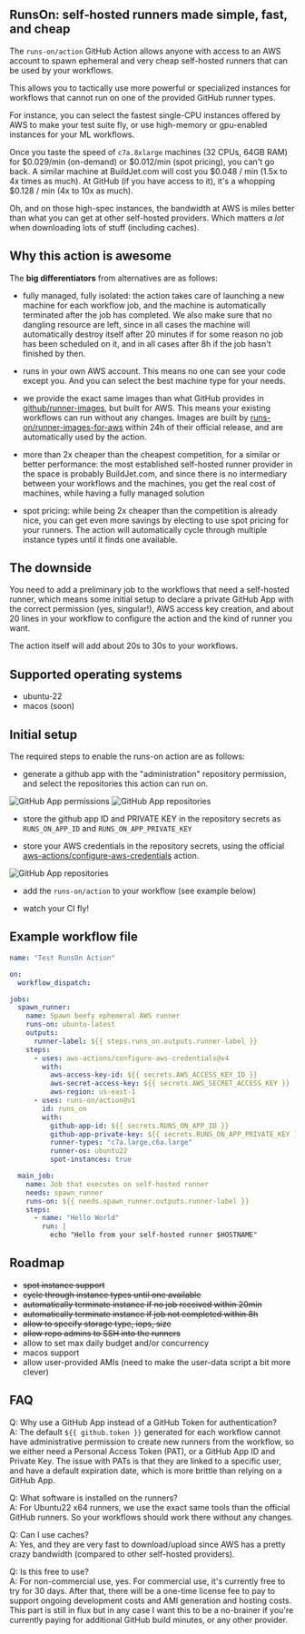 ## RunsOn: self‐hosted runners made simple, fast, and cheap

The `runs-on/action` GitHub Action allows anyone with access to an AWS account to spawn ephemeral and very cheap self-hosted runners that can be used by your workflows.

This allows you to tactically use more powerful or specialized instances for workflows that cannot run on one of the provided GitHub runner types.

For instance, you can select the fastest single-CPU instances offered by AWS to make your test suite fly, or use high-memory or gpu-enabled instances for your ML workflows.

Once you taste the speed of `c7a.8xlarge` machines (32 CPUs, 64GB RAM) for $0.029/min (on-demand) or $0.012/min (spot pricing), you can't go back. A similar machine at BuildJet.com will cost you $0.048 / min (1.5x to 4x times as much). At GitHub (if you have access to it), it's a whopping $0.128 / min (4x to 10x as much).

Oh, and on those high-spec instances, the bandwidth at AWS is miles better than what you can get at other self-hosted providers. Which matters _a lot_ when downloading lots of stuff (including caches).

## Why this action is awesome

The **big differentiators** from alternatives are as follows:

* fully managed, fully isolated: the action takes care of launching a new machine for each workflow job, and the machine is automatically terminated after the job has completed. We also make sure that no dangling resource are left, since in all cases the machine will automatically destroy itself after 20 minutes if for some reason no job has been scheduled on it, and in all cases after 8h if the job hasn't finished by then.

* runs in your own AWS account. This means no one can see your code except you. And you can select the best machine type for your needs.

* we provide the exact same images than what GitHub provides in [github/runner-images](https://github.com/actions/runner-images), but built for AWS. This means your existing workflows can run without any changes. Images are built by [runs-on/runner-images-for-aws](https://github.com/runs-on/runner-images-for-aws) within 24h of their official release, and are automatically used by the action.

* more than 2x cheaper than the cheapest competition, for a similar or better performance: the most established self-hosted runner provider in the space is probably BuildJet.com, and since there is no intermediary between your workflows and the machines, you get the real cost of machines, while having a fully managed solution

* spot pricing: while being 2x cheaper than the competition is already nice, you can get even more savings by electing to use spot pricing for your runners. The action will automatically cycle through multiple instance types until it finds one available.

## The downside

You need to add a preliminary job to the workflows that need a self-hosted runner, which means some initial setup to declare a private GitHub App with the correct permission (yes, singular!), AWS access key creation, and about 20 lines in your workflow to configure the action and the kind of runner you want.

The action itself will add about 20s to 30s to your workflows.

## Supported operating systems

* ubuntu-22
* macos (soon)

## Initial setup

The required steps to enable the runs-on action are as follows:

* generate a github app with the "administration" repository permission, and select the repositories this action can run on.

![GitHub App permissions](https://github.com/runs-on/action/raw/main/doc/img/github-app-permissions.png)
![GitHub App repositories](https://github.com/runs-on/action/raw/main/doc/img/github-app-repositories.png)

* store the github app ID and PRIVATE KEY in the repository secrets as `RUNS_ON_APP_ID` and `RUNS_ON_APP_PRIVATE_KEY`

* store your AWS credentials in the repository secrets, using the official [aws-actions/configure-aws-credentials](https://github.com/aws-actions/configure-aws-credentials) action.

![GitHub App repositories](https://github.com/runs-on/action/raw/main/doc/img/repository-action-secrets.png)

* add the `runs-on/action` to your workflow (see example below)

* watch your CI fly!

## Example workflow file

```yaml
name: "Test RunsOn Action"

on:
  workflow_dispatch:

jobs:
  spawn_runner:
    name: Spawn beefy ephemeral AWS runner
    runs-on: ubuntu-latest
    outputs:
      runner-label: ${{ steps.runs_on.outputs.runner-label }}
    steps:
      - uses: aws-actions/configure-aws-credentials@v4
        with:
          aws-access-key-id: ${{ secrets.AWS_ACCESS_KEY_ID }}
          aws-secret-access-key: ${{ secrets.AWS_SECRET_ACCESS_KEY }}
          aws-region: us-east-1
      - uses: runs-on/action@v1
        id: runs_on
        with:
          github-app-id: ${{ secrets.RUNS_ON_APP_ID }}
          github-app-private-key: ${{ secrets.RUNS_ON_APP_PRIVATE_KEY }}
          runner-types: "c7a.large,c6a.large"
          runner-os: ubuntu22
          spot-instances: true

  main_job:
    name: Job that executes on self-hosted runner
    needs: spawn_runner
    runs-on: ${{ needs.spawn_runner.outputs.runner-label }}
    steps:
      - name: "Hello World"
        run: |
          echo "Hello from your self-hosted runner $HOSTNAME"
```

## Roadmap

* ~~spot instance support~~
* ~~cycle through instance types until one available~~
* ~~automatically terminate instance if no job received within 20min~~
* ~~automatically terminate instance if job not completed within 8h~~
* ~~allow to specify storage type, iops, size~~
* ~~allow repo admins to SSH into the runners~~
* allow to set max daily budget and/or concurrency
* macos support
* allow user-provided AMIs (need to make the user-data script a bit more clever)

## FAQ

Q: Why use a GitHub App instead of a GitHub Token for authentication?  
A: The default `${{ github.token }}` generated for each workflow cannot have administrative permission to create new runners from the workflow, so we either need a Personal Access Token (PAT), or a GitHub App ID and Private Key. The issue with PATs is that they are linked to a specific user, and have a default expiration date, which is more brittle than relying on a GitHub App.

Q: What software is installed on the runners?  
A: For Ubuntu22 x64 runners, we use the exact same tools than the official GitHub runners. So your workflows should work there without any changes.

Q: Can I use caches?  
A: Yes, and they are very fast to download/upload since AWS has a pretty crazy bandwidth (compared to other self-hosted providers). 

Q: Is this free to use?  
A: For non-commercial use, yes. For commercial use, it's currently free to try for 30 days. After that, there will be a one-time license fee to pay to support ongoing development costs and AMI generation and hosting costs. This part is still in flux but in any case I want this to be a no-brainer if you're currently paying for additional GitHub build minutes, or any other provider.
